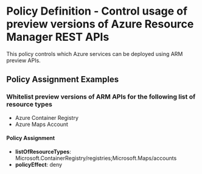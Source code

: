 # Policy Definition - Control usage of preview versions of Azure Resource Manager REST APIs

This policy controls which Azure services can be deployed using ARM preview APIs.

## Policy Assignment Examples

### Whitelist preview versions of ARM APIs for the following list of resource types

* Azure Container Registry
* Azure Maps Account

#### Policy Assignment

* **listOfResourceTypes**: Microsoft.ContainerRegistry/registries;Microsoft.Maps/accounts
* **policyEffect**: deny
